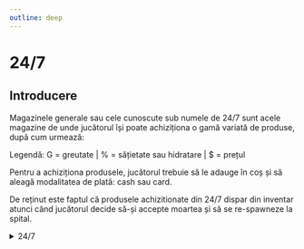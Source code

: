 ```yaml
---
outline: deep
---
```


# 24/7

## Introducere

Magazinele generale sau cele cunoscute sub numele de 24/7 sunt acele magazine de unde jucătorul își poate achiziționa o gamă variată de produse, după cum urmează:

Legendă: G = greutate | % = sățietate sau hidratare | $ = prețul 

Pentru a achiziționa produsele, jucătorul trebuie să le adauge în coș și să aleagă modalitatea de plată: cash sau card.

De reținut este faptul că produsele achizitionate din 24/7 dispar din inventar atunci când jucătorul decide să-și accepte moartea și să se re-spawneze la spital.

<details>
  <summary>24/7</summary>
  <img src="https://assets.b-zone.ro/images/wiki/shop-247.gif" alt="24/7">
</details>